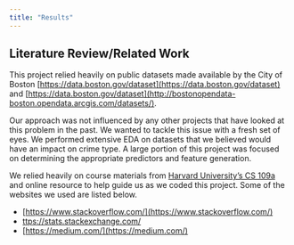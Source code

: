 ```yaml
---
title: "Results"
---
```


## Literature Review/Related Work

This project relied heavily on public datasets made available by the City of Boston [https://data.boston.gov/dataset](https://data.boston.gov/dataset) and [https://data.boston.gov/dataset](http://bostonopendata-boston.opendata.arcgis.com/datasets/).  

Our approach was not influenced by any other projects that have looked at this problem in the past.  We wanted to tackle this issue with a fresh set of eyes.  We performed extensive EDA on datasets that we believed would have an impact on crime type.  A large portion of this project was focused on determining the appropriate predictors and feature generation.  

We relied heavily on course materials from [Harvard University’s CS 109a](https://github.com/Harvard-IACS/2019-CS109A) and online resource to help guide us as we coded this project.  Some of the websites we used are listed below.

-	[https://www.stackoverflow.com/](https://www.stackoverflow.com/)
-	[ttps://stats.stackexchange.com/](https://stats.stackexchange.com/)
-	[https://medium.com/](https://medium.com/)
